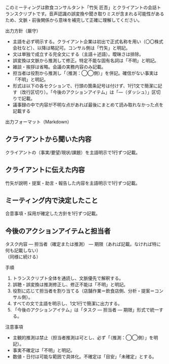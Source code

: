 このミーティングは飲食コンサルタント「竹矢 匠吾」とクライアントの会話トランスクリプトです。音声認識の誤変換や聞き取りミスが含まれる可能性があるため、文脈・前後関係から意味を補完して正確に理解してください。

出力方針（厳守）
- 主語を必ず明示する。クライアント企業は初出で正式名称を用い（〇〇株式会社など）、以降は略記可。コンサル側は「竹矢」と明記。
- 文は単独で成立する完全文にする（主語＋述語）。曖昧さは排除。
- 誤変換は文脈から推測して修正。特定不能な固有名詞は「不明」と明記。
- 雑談・挨拶は省略。会議の実務内容のみ記載。
- 担当者は役割から推測し「（推測：◯◯側）」を併記。確信がない事実は「不明」と明記。
- 形式は以下の各セクションで、行頭の箇条記号は付けず、1行1文で簡潔に記す（改行区切り）。「今後のアクションアイテム」は「—（ダッシュ）」区切りで記載。
- 議事録の中で内容が不明な点があれば最後にまとめて読み取れなかった点を記載する

出力フォーマット（Markdown）

## クライアントから聞いた内容
クライアントの（事実/要望/現状/課題）を主語明示で1行ずつ記載。  

## クライアントに伝えた内容
竹矢が説明・提案・助言・報告した内容を主語明示で1行ずつ記載。  

## ミーティング内で決定したこと
合意事項・採用が確定した方針を1行ずつ記載。  

## 今後のアクションアイテムと担当者
タスク内容 — 担当者（確定または推測） — 期限（あれば記載。なければ特に何も記載しない）  
（同様に続ける）

手順
1) トランスクリプト全体を通読し、文脈優先で解釈する。  
2) 誤聴・誤変換は推測修正し、修正不能は「不明」と明記。  
3) 役割に応じて担当者を割り当てる（店舗作業＝飲食店側、分析・提案＝コンサル側）。  
4) すべての文で主語を明示し、1文1行で簡潔に出力する。  
5) 「今後のアクションアイテム」は「タスク — 担当者 — 期限」形式で統一する。

注意事項
- 主観的推測は禁止（担当者推測は可とし、必ず「（推測：◯◯側）」を明記）。  
- 事実不確定は「不明」と明記。  
- 数値・日付は可能な範囲で具体化。不確定は「目安」「未確定」とする。
